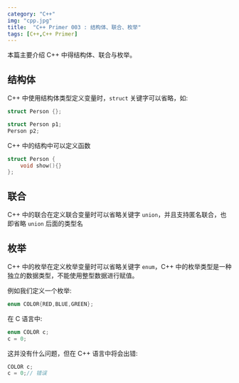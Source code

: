 ```yaml
---
category: "C++"
img: "cpp.jpg"
title:  "C++ Primer 003 : 结构体、联合、枚举"
tags: [C++,C++ Primer]
---
```

本篇主要介绍 C++ 中得结构体、联合与枚举。

## 结构体

C++ 中使用结构体类型定义变量时，`struct` 关键字可以省略，如:

```cpp
struct Person {};

struct Person p1;
Person p2;
```

C++ 中的结构中可以定义函数

```cpp
struct Person {
	void show(){}
};
```


## 联合

C++ 中的联合在定义联合变量时可以省略关键字 `union`，并且支持匿名联合，也即省略 `union` 后面的类型名

## 枚举

C++ 中的枚举在定义枚举变量时可以省略关键字 `enum`，C++ 中的枚举类型是一种独立的数据类型，不能使用整型数据进行赋值。

例如我们定义一个枚举:

```cpp
enum COLOR{RED,BLUE,GREEN};
```


在 C 语言中:
```cpp
enum COLOR c;
c = 0;
```

这并没有什么问题，但在 C++ 语言中将会出错:
```cpp
COLOR c;
c = 0;// 错误
```




